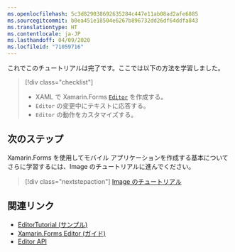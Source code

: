 ```yaml
---
ms.openlocfilehash: 5c3d829038692635284c447e11ab08ad2afe6885
ms.sourcegitcommit: b0ea451e18504e6267b896732dd26df64ddfa843
ms.translationtype: HT
ms.contentlocale: ja-JP
ms.lasthandoff: 04/09/2020
ms.locfileid: "71059716"
---
```

これでこのチュートリアルは完了です。ここでは以下の方法を学習しました。

> [!div class="checklist"]
>
> - XAML で Xamarin.Forms [`Editor`](xref:Xamarin.Forms.Editor) を作成する。
> - `Editor` の変更中にテキストに応答する。
> - `Editor` の動作をカスタマイズする。

## <a name="next-steps"></a>次のステップ

Xamarin.Forms を使用してモバイル アプリケーションを作成する基本についてさらに学習するには、Image のチュートリアルに進んでください。

> [!div class="nextstepaction"]
> [Image のチュートリアル](~/get-started/tutorials/image/index.yml)

## <a name="related-links"></a>関連リンク

- [EditorTutorial (サンプル)](https://docs.microsoft.com/samples/xamarin/xamarin-forms-samples/getstarted-tutorials-editortutorial/)
- [Xamarin.Forms Editor (ガイド)](~/xamarin-forms/user-interface/text/editor.md)
- [Editor API](xref:Xamarin.Forms.Editor)
